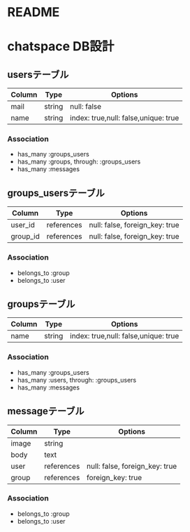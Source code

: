 # README

# chatspace DB設計
## usersテーブル
|Column|Type|Options|
|------|----|-------|
|mail|string|null: false|
|name|string|index: true,null: false,unique: true|
### Association
- has_many :groups_users
- has_many :groups, through: :groups_users
- has_many :messages

## groups_usersテーブル
|Column|Type|Options|
|------|----|-------|
|user_id|references|null: false, foreign_key: true|
|group_id|references|null: false, foreign_key: true|
### Association
- belongs_to :group
- belongs_to :user

## groupsテーブル
|Column|Type|Options|
|------|----|-------|
|name|string|index: true,null: false,unique: true|
### Association
- has_many :groups_users
- has_many :users, through: :groups_users
- has_many :messages

## messageテーブル
|Column|Type|Options|
|------|----|-------|
|image|string||
|body|text||
|user|references|null: false, foreign_key: true|
|group|references|foreign_key: true|
### Association
- belongs_to :group
- belongs_to :user
